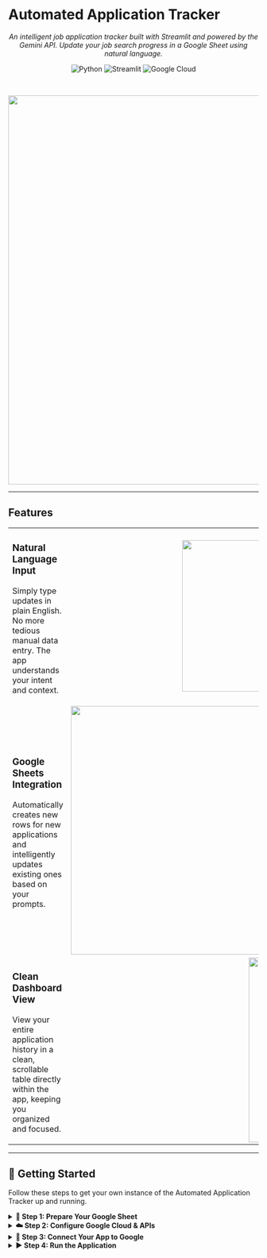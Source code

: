 # Automated Application Tracker

<p align="center">
  <em>An intelligent job application tracker built with Streamlit and powered by the Gemini API. Update your job search progress in a Google Sheet using natural language.</em>
</p>

<p align="center">
  <img alt="Python" src="https://img.shields.io/badge/Python-3776AB?style=for-the-badge&logo=python&logoColor=white"/>
  <img alt="Streamlit" src="https://img.shields.io/badge/Streamlit-FF4B4B?style=for-the-badge&logo=streamlit&logoColor=white"/>
  <img alt="Google Cloud" src="https://img.shields.io/badge/Google_Cloud-4285F4?style=for-the-badge&logo=google-cloud&logoColor=white"/>
</p>

<br>

<p align="center">
  <img width="1833" height="784" alt="Main application interface" src="https://github.com/user-attachments/assets/fbebc0b2-6ce4-4c24-9b3c-c9b4c53db2f1">
</p>

---

## Features

<table>
  <tr>
    <td>
      <h3>Natural Language Input</h3>
      <p>Simply type updates in plain English. No more tedious manual data entry. The app understands your intent and context.</p>
    </td>
    <td align="center">
      <img width="1011" height="305" alt="Natural language input example" src="https://github.com/user-attachments/assets/aecec3f4-d07c-4b9e-a7ce-24078cf3d344">
    </td>
  </tr>
  <tr>
    <td>
      <h3>Google Sheets Integration</h3>
      <p>Automatically creates new rows for new applications and intelligently updates existing ones based on your prompts.</p>
    </td>
    <td align="center">
      <img width="1459" height="501" alt="Google Sheet being updated" src="https://github.com/user-attachments/assets/207e8947-6fb9-4165-88af-4dadf34d9caf">
    </td>
  </tr>
  <tr>
    <td>
      <h3>Clean Dashboard View</h3>
      <p>View your entire application history in a clean, scrollable table directly within the app, keeping you organized and focused.</p>
    </td>
    <td align="center">
      <img width="744" height="372" alt="Application dashboard view" src="https://github.com/user-attachments/assets/065e8e34-c3e8-4e28-857d-aedbe7708b38">
    </td>
  </tr>
</table>

---

## 🚀 Getting Started

Follow these steps to get your own instance of the Automated Application Tracker up and running.

<details>
<summary><strong>📝 Step 1: Prepare Your Google Sheet</strong></summary>
<br>
  
1.  Go to [sheets.google.com](https://sheets.google.com) and create a **new, blank spreadsheet**.
2.  Name the spreadsheet whatever you like (e.g., "My Job Applications").
3.  Rename the first tab at the bottom to **`Applications`**.
4.  In the first row, create the following headers exactly as written:
    -   `Company`
    -   `Job Title`
    -   `Contact`
    -   `Date Applied`
    -   `Status`
    -   `Notes`
    -   `Link to Application`
    -   `Salary`
    -   `Location`
    -   `Next Step Date`
    -   `Recruiter Contact`
    -   `Last Updated`
</details>

<details>
<summary><strong>☁️ Step 2: Configure Google Cloud & APIs</strong></summary>
<br>
  
1.  Go to the [Google Cloud Console](https://console.cloud.google.com/) and create a **New Project**.
2.  **Enable Billing** for the project. You will not be charged for usage within the free tier.
3.  Enable the following three APIs for your project:
    -   **Google Sheets API**
    -   **Google Drive API**
    -   **Generative Language API**
4.  Create a **Service Account**:
    -   Navigate to `IAM & Admin` > `Service Accounts`.
    -   Click `+ CREATE SERVICE ACCOUNT`, give it a name, and assign it the **Editor** role.
    -   Create and download a **JSON key** for the service account.
5.  Create an **API Key**:
    -   Navigate to `APIs & Services` > `Credentials`.
    -   Click `+ CREATE CREDENTIALS` and select `API key`.
    -   Copy the key and restrict it to the **Generative Language API**.
</details>

<details>
<summary><strong>🔗 Step 3: Connect Your App to Google</strong></summary>
<br>
  
1.  **Share Your Google Sheet**:
    -   Open the downloaded JSON key file and copy the `client_email` address.
    -   In your Google Sheet, click the "Share" button and give **Editor** permissions to that `client_email`.
2.  **Create `secrets.toml`**:
    -   In your project folder, create a new folder named `.streamlit`.
    -   Inside it, create a file named `secrets.toml`.
    -   Populate it with your credentials as shown below. Remember to convert your service account JSON to TOML format (replace colons with equals signs, remove commas, etc.).

    ```toml
    # .streamlit/secrets.toml

    GSHEET_NAME = "Your Google Sheet File Name"
    GEMINI_API_KEY = "your_newly_created_api_key"

    [gcp_service_account]
    type = "service_account"
    project_id = "your-gcp-project-id"
    private_key_id = "your-private-key-id"
    private_key = "-----BEGIN PRIVATE KEY-----\\n...your-private-key...\\n-----END PRIVATE KEY-----\\n"
    client_email = "your-service-account-email@..."
    client_id = "your-client-id"
    auth_uri = "[https://accounts.google.com/o/oauth2/auth](https://accounts.google.com/o/oauth2/auth)"
    token_uri = "[https://oauth2.googleapis.com/token](https://oauth2.googleapis.com/token)"
    auth_provider_x509_cert_url = "[https://www.googleapis.com/oauth2/v1/certs](https://www.googleapis.com/oauth2/v1/certs)"
    client_x509_cert_url = "https://..."
    universe_domain = "googleapis.com"
    ```
</details>

<details>
<summary><strong>▶️ Step 4: Run the Application</strong></summary>
<br>
  
1.  **Install Dependencies**:
    -   Create a `requirements.txt` file with the following content:
    ```
    streamlit
    gspread
    pandas
    google-oauth2-service-account
    requests
    ```
    -   Install them using pip: `pip install -r requirements.txt`
2.  **Run the App**:
    -   Open your terminal, navigate to your project folder, and run:
    ```bash
    streamlit run app.py
    ```
</details>
